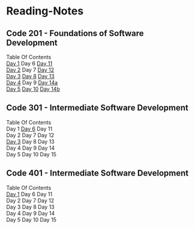 # Reading-Notes

## Code 201 - Foundations of Software Development
Table Of Contents <br>
[Day 1](/201/Class-01.md) Day 6 [Day 11](/201/Class-11.md) <br>
[Day 2](/201/Class-02.md) Day 7 [Day 12](/201/Class-12.md) <br>
[Day 3](/201/Class-03.md) [Day 8](/201/Class-08.md) [Day 13](/201/Class-13.md)<br>
[Day 4](/201/Class-04.md) Day 9 [Day 14a](/201/Class-14a.md)<br>
[Day 5](/201/Class-05.md) [Day 10](/201/Class-10.md) [Day 14b](/201/Class-14b.md)<br>

## Code 301 - Intermediate Software Development
Table Of Contents <br>
Day 1     [Day 6](/301/class-02-301.md)      Day 11<br>
Day 2     Day 7       Day 12<br>
[Day 3](/401/class-01-301.md)     Day 8       Day 13<br>
Day 4     Day 9       Day 14<br>
Day 5     Day 10      Day 15<br>

## Code 401 - Intermediate Software Development
Table Of Contents <br>
[Day 1](/401/class-01-401)     Day 6      Day 11<br>
Day 2     Day 7       Day 12<br>
Day 3     Day 8       Day 13<br>
Day 4     Day 9       Day 14<br>
Day 5     Day 10      Day 15<br>
